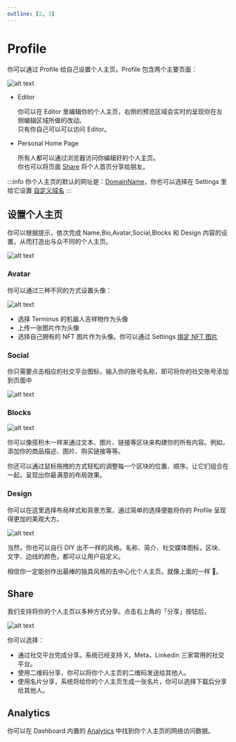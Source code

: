```yaml
---
outline: [2, 3]
---
```


# Profile

你可以通过 Profile 给自己设置个人主页。Profile 包含两个主要页面：

![alt text](/images/how-to/terminus/profile_preview.jpg)

- Editor

  你可以在 Editor 里编辑你的个人主页，右侧的预览区域会实时的呈现你在左侧编辑区域所做的改动。<br>
  只有你自己可以可以访问 Editor。

- Personal Home Page

  所有人都可以通过浏览器访问你编辑好的个人主页。<br>
  你也可以将页面 [Share](#share) 将个人首页分享给朋友。

:::info
你个人主页的默认的网址是：[DomainName](../../developer/contribute/snowinning/terminus-name.md#domainname)，你也可以选择在 Settings 里给它设置 [自定义域名](./settings/application.md#custom-domain)
:::

## 设置个人主页

你可以根据提示，依次完成 Name,Bio,Avatar,Social,Blocks 和 Design 内容的设置，从而打造出与众不同的个人主页。

![alt text](/images/how-to/terminus/profile.jpg)

### Avatar

你可以通过三种不同的方式设置头像：

![alt text](/images/how-to/terminus/profile_avatar_setting.jpg)

- 选择 Terminus 的机器人吉祥物作为头像
- 上传一张图片作为头像
- 选择自己拥有的 NFT 图片作为头像。你可以通过 Settings [绑定 NFT 图片](./settings/integration.md#terminus-space-账号)

### Social

你只需要点击相应的社交平台图标，输入你的账号名称，即可将你的社交账号添加到页面中

![alt text](/images/how-to/terminus/profile_social.jpg)

### Blocks

![alt text](/images/how-to/terminus/profile_blocks.jpg)

你可以像搭积木一样来通过文本、图片、链接等区块来构建你的所有内容。例如，添加你的商品描述、图片、购买链接等等。

你还可以通过鼠标拖拽的方式轻松的调整每一个区块的位置、顺序。让它们组合在一起，呈现出你最满意的布局效果。

### Design

你可以在这里选择布局样式和背景方案，通过简单的选择便能将你的 Profile 呈现得更加的美观大方。

![alt text](/images/how-to/terminus/profile_backdrop.jpg)

当然，你也可以自行 DIY 出不一样的风格。名称、简介、社交媒体图标，区块、文字、边线的颜色，都可以让用户自定义。

相信你一定能创作出最棒的独具风格的去中心化个人主页。就像上面的一样 🤡。

## Share

我们支持将你的个人主页以多种方式分享。点击右上角的「分享」按钮后，

![alt text](/images/how-to/terminus/profile_share.jpg)

你可以选择：

- 通过社交平台完成分享。系统已经支持 X，Meta，Linkedin 三家常用的社交平台。
- 使用二维码分享，你可以将你个人主页的二维码发送给其他人。
- 使用名片分享，系统将给你的个人主页生成一张名片，你可以选择下载后分享给其他人。

## Analytics

你可以在 Dashboard 内置的 [Analytics](./dashboard/index.md#analytics) 中找到你个人主页的网络访问数据。
